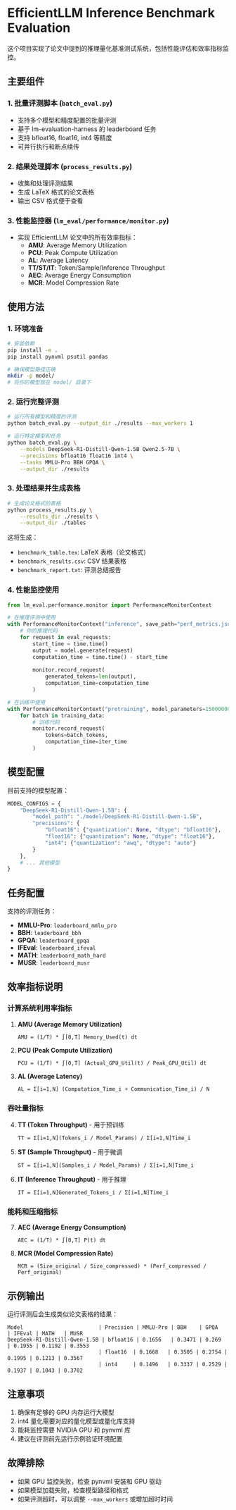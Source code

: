 # EfficientLLM Inference Benchmark Evaluation

这个项目实现了论文中提到的推理量化基准测试系统，包括性能评估和效率指标监控。

## 主要组件

### 1. 批量评测脚本 (`batch_eval.py`)
- 支持多个模型和精度配置的批量评测
- 基于 lm-evaluation-harness 的 leaderboard 任务
- 支持 bfloat16, float16, int4 等精度
- 可并行执行和断点续传

### 2. 结果处理脚本 (`process_results.py`)
- 收集和处理评测结果
- 生成 LaTeX 格式的论文表格
- 输出 CSV 格式便于查看

### 3. 性能监控器 (`lm_eval/performance/monitor.py`)
- 实现 EfficientLLM 论文中的所有效率指标：
  - **AMU**: Average Memory Utilization
  - **PCU**: Peak Compute Utilization  
  - **AL**: Average Latency
  - **TT/ST/IT**: Token/Sample/Inference Throughput
  - **AEC**: Average Energy Consumption
  - **MCR**: Model Compression Rate

## 使用方法

### 1. 环境准备

```bash
# 安装依赖
pip install -e .
pip install pynvml psutil pandas

# 确保模型路径正确
mkdir -p model/
# 将你的模型放在 model/ 目录下
```

### 2. 运行完整评测

```bash
# 运行所有模型和精度的评测
python batch_eval.py --output_dir ./results --max_workers 1

# 运行特定模型和任务
python batch_eval.py \
    --models DeepSeek-R1-Distill-Qwen-1.5B Qwen2.5-7B \
    --precisions bfloat16 float16 int4 \
    --tasks MMLU-Pro BBH GPQA \
    --output_dir ./results
```

### 3. 处理结果并生成表格

```bash
# 生成论文格式的表格
python process_results.py \
    --results_dir ./results \
    --output_dir ./tables
```

这将生成：
- `benchmark_table.tex`: LaTeX 表格（论文格式）
- `benchmark_results.csv`: CSV 结果表格
- `benchmark_report.txt`: 评测总结报告

### 4. 性能监控使用

```python
from lm_eval.performance.monitor import PerformanceMonitorContext

# 在推理评测中使用
with PerformanceMonitorContext("inference", save_path="perf_metrics.json") as monitor:
    # 你的推理代码
    for request in eval_requests:
        start_time = time.time()
        output = model.generate(request)
        computation_time = time.time() - start_time
        
        monitor.record_request(
            generated_tokens=len(output),
            computation_time=computation_time
        )

# 在训练中使用
with PerformanceMonitorContext("pretraining", model_parameters=1500000000) as monitor:
    for batch in training_data:
        # 训练代码
        monitor.record_request(
            tokens=batch_tokens,
            computation_time=iter_time
        )
```

## 模型配置

目前支持的模型配置：

```python
MODEL_CONFIGS = {
    "DeepSeek-R1-Distill-Qwen-1.5B": {
        "model_path": "./model/DeepSeek-R1-Distill-Qwen-1.5B",
        "precisions": {
            "bfloat16": {"quantization": None, "dtype": "bfloat16"},
            "float16": {"quantization": None, "dtype": "float16"}, 
            "int4": {"quantization": "awq", "dtype": "auto"}
        }
    },
    # ... 其他模型
}
```

## 任务配置

支持的评测任务：

- **MMLU-Pro**: `leaderboard_mmlu_pro`
- **BBH**: `leaderboard_bbh`
- **GPQA**: `leaderboard_gpqa`
- **IFEval**: `leaderboard_ifeval`
- **MATH**: `leaderboard_math_hard`
- **MUSR**: `leaderboard_musr`

## 效率指标说明

### 计算系统利用率指标

1. **AMU (Average Memory Utilization)**
   ```
   AMU = (1/T) * ∫[0,T] Memory_Used(t) dt
   ```

2. **PCU (Peak Compute Utilization)**
   ```
   PCU = (1/T) * ∫[0,T] (Actual_GPU_Util(t) / Peak_GPU_Util) dt
   ```

3. **AL (Average Latency)**
   ```
   AL = Σ[i=1,N] (Computation_Time_i + Communication_Time_i) / N
   ```

### 吞吐量指标

4. **TT (Token Throughput)** - 用于预训练
   ```
   TT = Σ[i=1,N](Tokens_i / Model_Params) / Σ[i=1,N]Time_i
   ```

5. **ST (Sample Throughput)** - 用于微调
   ```
   ST = Σ[i=1,N](Samples_i / Model_Params) / Σ[i=1,N]Time_i
   ```

6. **IT (Inference Throughput)** - 用于推理
   ```
   IT = Σ[i=1,N]Generated_Tokens_i / Σ[i=1,N]Time_i
   ```

### 能耗和压缩指标

7. **AEC (Average Energy Consumption)**
   ```
   AEC = (1/T) * ∫[0,T] P(t) dt
   ```

8. **MCR (Model Compression Rate)**
   ```
   MCR = (Size_original / Size_compressed) * (Perf_compressed / Perf_original)
   ```

## 示例输出

运行评测后会生成类似论文表格的结果：

```
Model                        | Precision | MMLU-Pro | BBH    | GPQA   | IFEval | MATH   | MUSR
DeepSeek-R1-Distill-Qwen-1.5B | bfloat16 | 0.1656   | 0.3471 | 0.269  | 0.1955 | 0.1192 | 0.3553
                             | float16  | 0.1668   | 0.3505 | 0.2754 | 0.1995 | 0.1213 | 0.3567
                             | int4     | 0.1496   | 0.3337 | 0.2529 | 0.1937 | 0.1043 | 0.3702
```

## 注意事项

1. 确保有足够的 GPU 内存运行大模型
2. int4 量化需要对应的量化模型或量化库支持
3. 能耗监控需要 NVIDIA GPU 和 pynvml 库
4. 建议在评测前先运行示例验证环境配置

## 故障排除

- 如果 GPU 监控失败，检查 pynvml 安装和 GPU 驱动
- 如果模型加载失败，检查模型路径和格式
- 如果评测超时，可以调整 `--max_workers` 或增加超时时间